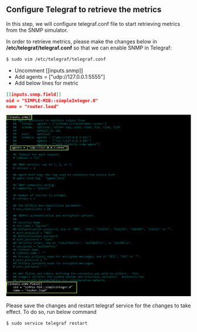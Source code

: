## Configure Telegraf to retrieve the metrics

In this step, we will configure telegraf.conf file to start retrieving metrics from the SNMP simulator.

In order to retrieve metrics, please make the changes below in **/etc/telegraf/telegraf.conf** so that we can enable SNMP in Telegraf:

```bash
$ sudo vim /etc/telegraf/telegraf.conf
```

* Uncomment [[inputs.snmp]]
* Add agents = ["udp://127.0.0.1:5555"]
* Add below lines for metric

``` json
[[inputs.snmp.field]]
oid = "SIMPLE-MIB::simpleInteger.0"
name = "router.load"
```

![image](../../assets/images/telegraf-snmp-enabled.png)

Please save the changes and restart telegraf service for the changes to take effect. To do so, run below command

```bash
$ sudo service telegraf restart
```

